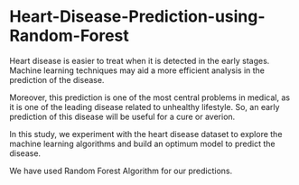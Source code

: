 # Heart-Disease-Prediction-using-Random-Forest

Heart disease is easier to treat when it is detected in the early stages. Machine learning techniques may aid a more efficient analysis in the prediction of the disease. 

Moreover, this prediction is one of the most central problems in medical, as it is one of the leading disease related to unhealthy lifestyle. So, an early prediction of this disease will be useful for a cure or averion.


In this study, we experiment with the heart disease dataset to explore the machine learning algorithms and build an optimum model to predict the disease.


We have used Random Forest Algorithm for our predictions.
